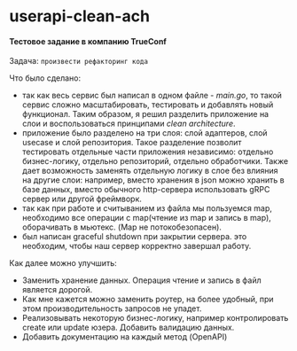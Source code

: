 # userapi-clean-ach

#### Тестовое задание в компанию TrueConf

Задача: ```произвести рефакторинг кода```

Что было сделано:
 - так как весь сервис был написал в одном файле - *main.go*, то такой сервис сложно масштабировать, тестировать и добавлять новый функционал. Таким образом, я решил разделить приложение на слои и воспользоваться принципами *clean architecture*.
 - приложение было разделено на три слоя: слой адаптеров, слой usecase и слой репозитория. Такое разделение позволит тестировать отдельные части приложения независимо: отдельно бизнес-логику, отдельно репозиторий, отдельно обработчики. Также дает возможность заменять отдельную логику в слое без влияния на другие слои: например, вместо хранения в json можно хранить в базе данных, вместо обычного http-сервера использовать gRPC сервер или другой фреймворк.  
 - так как при работе и считыванием из файла мы пользуемся map, необходимо все операции c map(чтение из map и запись в map), оборачивать в мьютекс. (Map не потокобезопасен).
 - был написан graceful shutdown при закрытии сервера. это необходим, чтобы наш сервер корректно завершал работу. 

Как далее можно улучшить: 
 - Заменить хранение данных. Операция чтение и запись в файл является дорогой.
 - Как мне кажется можно заменить роутер, на более удобный, при этом производительность запросов не упадет.
 - Реализовывать некоторую бизнес-логику, например контролировать create или update юзера. Добавить валидацию данных.
 - Добавить документацию на каждый метод (OpenAPI)